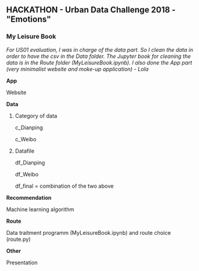 ## HACKATHON - Urban Data Challenge 2018 - "Emotions"

### My Leisure Book 

*For US01 evaluation, I was in charge of the data part. So I clean the data in order to have the csv in the Data folder. The Jupyter book for cleaning the data is in the Route folder (MyLeisureBook.ipynb). I also done the App part (very minimalist website and moke-up application) - Lola*

**App**

Website

**Data**

1. Category of data

    c_Dianping
    
    c_Weibo
    
2. Datafile 

    df_Dianping
    
    df_Weibo 
    
    df_final = combination of the two above
   
**Recommendation**

Machine learning algorithm 

**Route**

Data traitment programm (MyLeisureBook.ipynb) and route choice (route.py)

**Other**

Presentation

